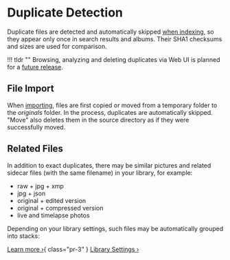# Duplicate Detection #

Duplicate files are detected and automatically skipped [when indexing](originals.md), so they appear only once in search results and albums. Their SHA1 checksums and sizes are used for comparison.

!!! tldr ""
    Browsing, analyzing and deleting duplicates via Web UI is planned for a [future release](https://github.com/photoprism/photoprism/issues/1308).

## File Import

When [importing](import.md), files are first copied or moved from a temporary folder to the *originals* folder. In the process, duplicates are automatically skipped. "Move" also deletes them in the source directory as if they were successfully moved.

## Related Files

In addition to exact duplicates, there may be similar pictures and related sidecar files (with the same filename) in your library, for example:

- raw + jpg + xmp
- jpg + json
- original + edited version
- original + compressed version
- live and timelapse photos

Depending on your library settings, such files may be automatically grouped into stacks:

[Learn more ›](../organize/stacks.md){ class="pr-3" } [Library Settings ›](../settings/library.md)
